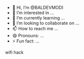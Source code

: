 - 👋 Hi, I’m @BALDEVMODI
- 👀 I’m interested in ...
- 🌱 I’m currently learning ...
- 💞️ I’m looking to collaborate on ...
- 📫 How to reach me ...
- 😄 Pronouns: ...
- ⚡ Fun fact: ...

<!---
BALDEVMODI/BALDEVMODI is a ✨ special ✨ repository because its `README.md` (this file) appears on your GitHub profile.
You can click the Preview link to take a look at your changes.
--->wifi hack
